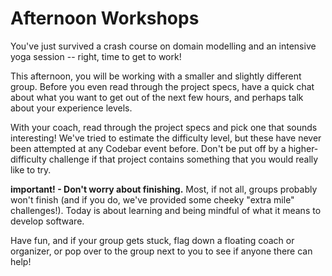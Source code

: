# Afternoon Workshops

You've just survived a crash course on domain modelling and an intensive yoga session -- right, time to get to work!

This afternoon, you will be working with a smaller and slightly different group. Before you even read through the project specs, have a quick chat about what you want to get out of the next few hours, and perhaps talk about your experience levels.

With your coach, read through the project specs and pick one that sounds interesting! We've tried to estimate the difficulty level, but these have never been attempted at any Codebar event before. Don't be put off by a higher-difficulty challenge if that project contains something that you would really like to try.

**important! - Don't worry about finishing.** Most, if not all, groups probably won't finish (and if you do, we've  provided some cheeky "extra mile" challenges!). Today is about learning and being mindful of what it means to develop software.

Have fun, and if your group gets stuck, flag down a floating coach or organizer, or pop over to the group next to you to see if anyone there can help!
